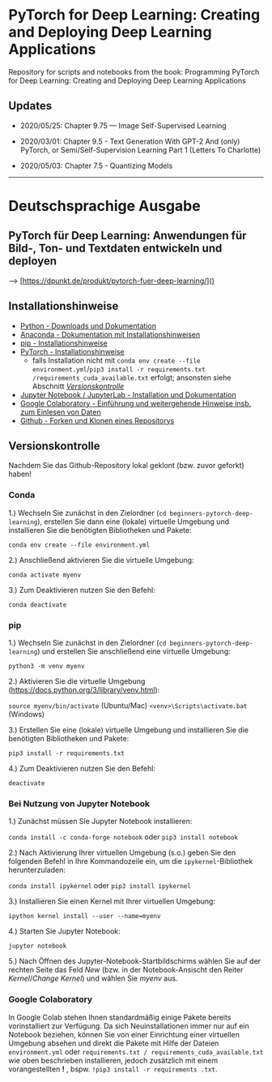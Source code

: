 # PyTorch for Deep Learning: Creating and Deploying Deep Learning Applications

Repository for scripts and notebooks from the book: Programming PyTorch for Deep Learning: Creating and Deploying Deep Learning Applications

## Updates

* 2020/05/25: Chapter 9.75 — Image Self-Supervised Learning

* 2020/03/01: Chapter 9.5 - Text Generation With GPT-2 And (only) PyTorch, or Semi/Self-Supervision Learning Part 1 (Letters To Charlotte)

* 2020/05/03: Chapter 7.5 - Quantizing Models 

________________

# Deutschsprachige Ausgabe
## PyTorch für Deep Learning: Anwendungen für Bild-, Ton- und Textdaten entwickeln und deployen

--> [https://dpunkt.de/produkt/pytorch-fuer-deep-learning/]()

## Installationshinweise

 - [Python - Downloads und Dokumentation](https://www.python.org/)
 - [Anaconda - Dokumentation mit Installationshinweisen](https://docs.anaconda.com/anaconda/)
 - [pip - Installationshinweise](https://pypi.org/project/pip/)
 - [PyTorch - Installationshinweise](https://pytorch.org/get-started/locally/)
   + falls Installation nicht mit `conda env create --file environment.yml`/`pip3 install -r requirements.txt
   /requirements_cuda_available.txt` erfolgt; ansonsten siehe Abschnitt [_Versionskontrolle_](#Versionskontrolle)
 - [Jupyter Notebook / JupyterLab - Installation und Dokumentation](https://jupyter.org/)
 - [Google Colaboratory - Einführung und weitergehende Hinweise insb. zum Einlesen von Daten](https://colab.research.google.com/notebooks/intro.ipynb)
 - [Github - Forken und Klonen eines Repositorys](https://docs.github.com/en/free-pro-team@latest/github/getting-started-with-github/fork-a-repo)
 
## Versionskontrolle

Nachdem Sie das Github-Repository lokal geklont (bzw. zuvor geforkt) haben!

### Conda

1.) Wechseln Sie zunächst in den Zielordner (`cd beginners-pytorch-deep-learning`), erstellen Sie dann eine (lokale) virtuelle Umgebung und installieren Sie die benötigten Bibliotheken und Pakete:

`conda env create --file environment.yml`

2.) Anschließend aktivieren Sie die virtuelle Umgebung:

`conda activate myenv`

3.) Zum Deaktivieren nutzen Sie den Befehl:

`conda deactivate`

### pip

1.) Wechseln Sie zunächst in den Zielordner (`cd beginners-pytorch-deep-learning`) und erstellen Sie anschließend eine
 virtuelle Umgebung:

`python3 -m venv myenv`

2.) Aktivieren Sie die virtuelle Umgebung (https://docs.python.org/3/library/venv.html):

`source myenv/bin/activate` (Ubuntu/Mac)
`<venv>\Scripts\activate.bat` (Windows)
 
3.) Erstellen Sie eine (lokale) virtuelle Umgebung und installieren Sie die benötigten Bibliotheken und Pakete:

`pip3 install -r requirements.txt`


4.) Zum Deaktivieren nutzen Sie den Befehl:

`deactivate`

### Bei Nutzung von Jupyter Notebook

1.) Zunächst müssen Sie Jupyter Notebook installieren:

 `conda install -c conda-forge notebook` oder `pip3 install notebook`

2.) Nach Aktivierung Ihrer virtuellen Umgebung (s.o.) geben Sie den folgenden Befehl in Ihre Kommandozeile ein, um die
 `ipykernel`-Bibliothek herunterzuladen:
 
 `conda install ipykernel` oder `pip3 install ipykernel`
 
3.) Installieren Sie einen Kernel mit Ihrer virtuellen Umgebung:

 `ipython kernel install --user --name=myenv`

4.) Starten Sie Jupyter Notebook:

 `jupyter notebook`
 
5.) Nach Öffnen des Jupyter-Notebook-Startbildschirms wählen Sie auf der rechten Seite das Feld _New_ (bzw. in der
 Notebook-Ansischt den Reiter _Kernel_/_Change Kernel_) und wählen Sie _myenv_ aus.
 
### Google Colaboratory

In Google Colab stehen Ihnen standardmäßig einige Pakete bereits vorinstalliert zur Verfügung. Da sich
 Neuinstallationen immer nur auf ein Notebook beziehen, können Sie von einer Einrichtung einer virtuellen Umgebung
  absehen und direkt die Pakete mit Hilfe der Dateien `environment.yml` oder `requirements.txt
  / requirements_cuda_available.txt` wie oben
   beschrieben installieren, jedoch zusätzlich mit einem vorangestellten **!** , bspw. `!pip3 install -r requirements
   .txt`. 